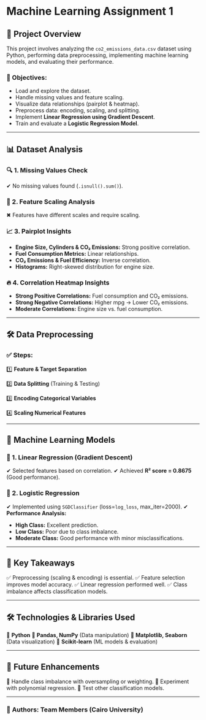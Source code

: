 # Machine Learning Assignment 1

## 📖 Project Overview
This project involves analyzing the `co2_emissions_data.csv` dataset using Python, performing data preprocessing, implementing machine learning models, and evaluating their performance.

### 🎯 Objectives:
- Load and explore the dataset.
- Handle missing values and feature scaling.
- Visualize data relationships (pairplot & heatmap).
- Preprocess data: encoding, scaling, and splitting.
- Implement **Linear Regression using Gradient Descent**.
- Train and evaluate a **Logistic Regression Model**.

---

## 📊 Dataset Analysis
### 🔍 1. Missing Values Check
✔ No missing values found (`.isnull().sum()`).

### 📏 2. Feature Scaling Analysis
✖ Features have different scales and require scaling.

### 📈 3. Pairplot Insights
- **Engine Size, Cylinders & CO₂ Emissions:** Strong positive correlation.
- **Fuel Consumption Metrics:** Linear relationships.
- **CO₂ Emissions & Fuel Efficiency:** Inverse correlation.
- **Histograms:** Right-skewed distribution for engine size.

### 🔥 4. Correlation Heatmap Insights
- **Strong Positive Correlations:** Fuel consumption and CO₂ emissions.
- **Strong Negative Correlations:** Higher mpg → Lower CO₂ emissions.
- **Moderate Correlations:** Engine size vs. fuel consumption.

---

## 🛠 Data Preprocessing
### ✅ Steps:
1️⃣ **Feature & Target Separation**

2️⃣ **Data Splitting** (Training & Testing)

3️⃣ **Encoding Categorical Variables**

4️⃣ **Scaling Numerical Features**

---

## 🤖 Machine Learning Models
### 📌 1. **Linear Regression (Gradient Descent)**
✔ Selected features based on correlation.
✔ Achieved **R² score = 0.8675** (Good performance).

### 📌 2. **Logistic Regression**
✔ Implemented using `SGDClassifier` (loss=`log_loss`, max_iter=2000).
✔ **Performance Analysis:**
  - **High Class:** Excellent prediction.
  - **Low Class:** Poor due to class imbalance.
  - **Moderate Class:** Good performance with minor misclassifications.

---

## 🚀 Key Takeaways
✅ Preprocessing (scaling & encoding) is essential.
✅ Feature selection improves model accuracy.
✅ Linear regression performed well.
✅ Class imbalance affects classification models.

---

## 🛠 Technologies & Libraries Used
🔹 **Python**
🔹 **Pandas, NumPy** (Data manipulation)
🔹 **Matplotlib, Seaborn** (Data visualization)
🔹 **Scikit-learn** (ML models & evaluation)

---

## 🔮 Future Enhancements
🔹 Handle class imbalance with oversampling or weighting.
🔹 Experiment with polynomial regression.
🔹 Test other classification models.

---

### 📌 **Authors: Team Members (Cairo University)**

